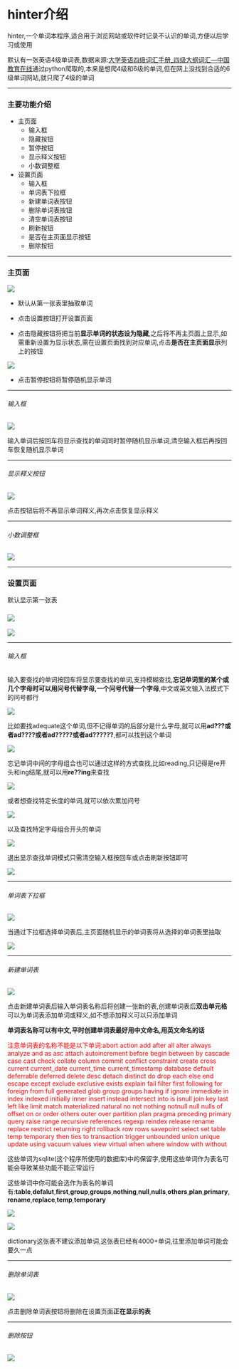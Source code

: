 # hinter介绍 

hinter,一个单词本程序,适合用于浏览网站或软件时记录不认识的单词,方便以后学习或使用

默认有一张英语4级单词表,数据来源:[大学英语四级词汇手册_四级大纲词汇—中国教育在线](https://www.eol.cn/html/en/cetwords/cet4.shtml)通过python爬取的,本来是想爬4级和6级的单词,但在网上没找到合适的6级单词网站,就只爬了4级的单词

---

### 主要功能介绍

- 主页面
  - 输入框
  - 隐藏按钮
  - 暂停按钮
  - 显示释义按钮
  - 小数调整框
- 设置页面
  - 输入框
  - 单词表下拉框
  - 新建单词表按钮
  - 删除单词表按钮
  - 清空单词表按钮
  - 刷新按钮
  - 是否在主页面显示按钮
  - 删除按钮

---

### 主页面

![](./img/mainwindow.png)

- 默认从第一张表里抽取单词

- 点击设置按钮打开设置页面



- 点击隐藏按钮将把当前**显示单词的状态设为隐藏**,之后将不再主页面上显示,如需重新设置为显示状态,需在设置页面找到对应单词,点击**是否在主页面显示**列上的按钮

![](./img/hidden.png)



- 点击暂停按钮将暂停随机显示单词

---

###### 输入框

![](./img/query-main.png)

输入单词后按回车将显示查找的单词同时暂停随机显示单词,清空输入框后再按回车恢复随机显示单词

---

###### 显示释义按钮

![](./img/isshow.png)

点击按钮后将不再显示单词释义,再次点击恢复显示释义

---

###### 小数调整框

![](./img/doublespinbox.png)

---

### 设置页面

默认显示第一张表

### ![](./img/settings.png)



![](./img/scrollbar.png)

---

###### 输入框

输入要查找的单词按回车将显示要查找的单词,支持模糊查找,**忘记单词里的某个或几个字母时可以用问号代替字母,一个问号代替一个字母**,中文或英文输入法模式下的问号都行

![](./img/fuzzyquery1.png)

比如要找adequate这个单词,但不记得单词的后部分是什么字母,就可以用**ad???**或者**ad????**或者**ad?????**或者**ad??????**,都可以找到这个单词

![](./img/fuzzyquery2.png)

忘记单词中间的字母组合也可以通过这样的方式查找,比如reading,只记得是re开头和ing结尾,就可以用**re??ing**来查找

![](./img/fuzzyquery3.png)

或者想查找特定长度的单词,就可以依次累加问号

![](./img/fuzzyquery4.png)

以及查找特定字母组合开头的单词

![](./img/fuzzyquery5.png)

退出显示查找单词模式只需清空输入框按回车或点击刷新按钮即可

![](./img/showall.png)

---

###### 单词表下拉框

![](./img/selecttable.png)

当通过下拉框选择单词表后,主页面随机显示的单词表将从选择的单词表里抽取

![](./img/tablechange.png)

---

###### 新建单词表

![](./img/createtable.png)

点击新建单词表后输入单词表名称后将创建一张新的表,创建单词表后**双击单元格**可以为单词表添加单词或释义,如不想添加释义可以只添加单词

**单词表名称可以有中文,平时创建单词表最好用中文命名,用英文命名的话**

<p style="color:red;">
    注意单词表的名称不能是以下单词:abort  action  add  after  all  alter  always  analyze  and  as  asc  attach  autoincrement  before  begin  between  by  cascade  case  cast  check  collate  column  commit  conflict  constraint  create  cross  current  current_date  current_time  current_timestamp   database  default  deferrable  deferred  delete  desc  detach  distinct  do  drop  each  else  end  escape  except  exclude  exclusive  exists  explain  fail  filter  first  following  for  foreign  from  full  generated  glob  group  groups  having  if  ignore  immediate  in  index  indexed  initially  inner  insert  instead  intersect  into  is  isnull  join  key  last  left  like  limit  match  materialized  natural no not nothing notnull null nulls of offset on or order  others  outer  over  partition  plan  pragma  preceding   primary  query  raise  range  recursive  references  regexp  reindex  release  rename  replace  restrict  returning  right  rollback  row  rows  savepoint  select  set  table  temp  temporary  then  ties  to  transaction  trigger  unbounded  union  unique  update  using  vacuum  values  view  virtual  when  where  window  with  without
</p>


这些单词为sqlite(这个程序所使用的数据库)中的保留字,使用这些单词作为表名可能会导致某些功能不能正常运行

这些单词中你可能会选作为表名的单词有:**table**,**defalut**,**first**,**group**,**groups**,**nothing**,**null**,**nulls**,**others**,**plan**,**primary**,**rename**,**replace**,**temp**,**temporary**

![](./img/edit.png)

![](./img/pressreturn.png)

dictionary这张表不建议添加单词,这张表已经有4000+单词,往里添加单词可能会要久一点

---

###### 删除单词表

![](./img/deletetable.png)

点击删除单词表按钮将删除在设置页面**正在显示的表**

---

###### 删除按钮

![](./img/deleterow.png)
